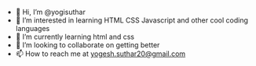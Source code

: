 - 👋 Hi, I’m @yogisuthar
- 👀 I’m interested in learning HTML CSS Javascript and other cool coding languages
- 🌱 I’m currently learning html and css
- 💞️ I’m looking to collaborate on getting better 
- 📫 How to reach me at yogesh.suthar20@gmail.com


